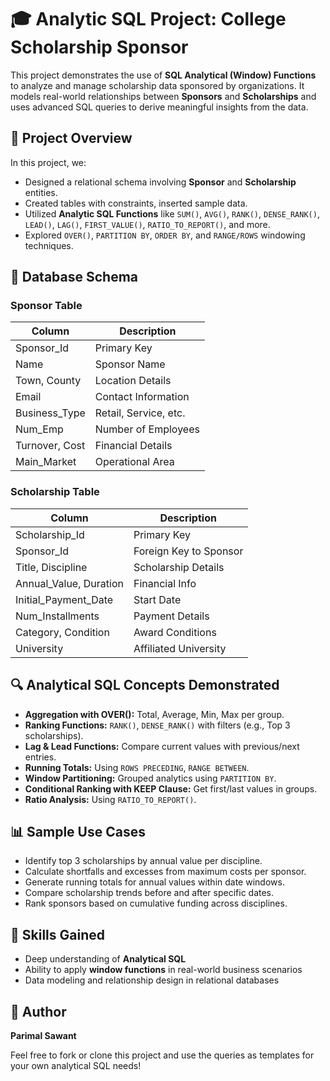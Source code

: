 # 🎓 Analytic SQL Project: College Scholarship Sponsor

This project demonstrates the use of **SQL Analytical (Window) Functions** to analyze and manage scholarship data sponsored by organizations. It models real-world relationships between **Sponsors** and **Scholarships** and uses advanced SQL queries to derive meaningful insights from the data.

## 📁 Project Overview

In this project, we:
- Designed a relational schema involving **Sponsor** and **Scholarship** entities.
- Created tables with constraints, inserted sample data.
- Utilized **Analytic SQL Functions** like `SUM()`, `AVG()`, `RANK()`, `DENSE_RANK()`, `LEAD()`, `LAG()`, `FIRST_VALUE()`, `RATIO_TO_REPORT()`, and more.
- Explored `OVER()`, `PARTITION BY`, `ORDER BY`, and `RANGE/ROWS` windowing techniques.

## 🧱 Database Schema

### Sponsor Table
| Column         | Description              |
|----------------|--------------------------|
| Sponsor_Id     | Primary Key              |
| Name           | Sponsor Name             |
| Town, County   | Location Details         |
| Email          | Contact Information      |
| Business_Type  | Retail, Service, etc.    |
| Num_Emp        | Number of Employees      |
| Turnover, Cost | Financial Details        |
| Main_Market    | Operational Area         |

### Scholarship Table
| Column                | Description                   |
|-----------------------|-------------------------------|
| Scholarship_Id        | Primary Key                   |
| Sponsor_Id            | Foreign Key to Sponsor        |
| Title, Discipline     | Scholarship Details           |
| Annual_Value, Duration| Financial Info                |
| Initial_Payment_Date  | Start Date                    |
| Num_Installments      | Payment Details               |
| Category, Condition   | Award Conditions              |
| University            | Affiliated University         |

## 🔍 Analytical SQL Concepts Demonstrated

- **Aggregation with OVER():** Total, Average, Min, Max per group.
- **Ranking Functions:** `RANK()`, `DENSE_RANK()` with filters (e.g., Top 3 scholarships).
- **Lag & Lead Functions:** Compare current values with previous/next entries.
- **Running Totals:** Using `ROWS PRECEDING`, `RANGE BETWEEN`.
- **Window Partitioning:** Grouped analytics using `PARTITION BY`.
- **Conditional Ranking with KEEP Clause:** Get first/last values in groups.
- **Ratio Analysis:** Using `RATIO_TO_REPORT()`.

## 📊 Sample Use Cases

- Identify top 3 scholarships by annual value per discipline.
- Calculate shortfalls and excesses from maximum costs per sponsor.
- Generate running totals for annual values within date windows.
- Compare scholarship trends before and after specific dates.
- Rank sponsors based on cumulative funding across disciplines.

## 🧠 Skills Gained

- Deep understanding of **Analytical SQL**
- Ability to apply **window functions** in real-world business scenarios
- Data modeling and relationship design in relational databases

## 📌 Author

**Parimal Sawant**  

Feel free to fork or clone this project and use the queries as templates for your own analytical SQL needs!
